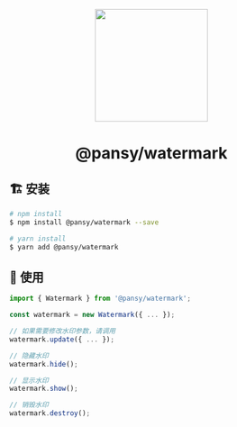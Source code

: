 <p align="center">
  <a href="https://ant.design">
    <img width="200" src="https://cdn.jsdelivr.net/gh/wangxingkang/pictures@latest/imgs/20210427184129.svg">
  </a>
</p>

<h1 align="center">@pansy/watermark</h1>

## 🏗 安装

```sh
# npm install
$ npm install @pansy/watermark --save

# yarn install
$ yarn add @pansy/watermark
```

## 🔨 使用

```ts
import { Watermark } from '@pansy/watermark';

const watermark = new Watermark({ ... });

// 如果需要修改水印参数，请调用
watermark.update({ ... });

// 隐藏水印
watermark.hide();

// 显示水印
watermark.show();

// 销毁水印
watermark.destroy();
```
